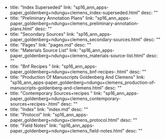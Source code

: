   - title: "Index Superseded"
    link: "sp16_ann_apps-paper_goldenberg+ndungu+clemens_index-superseded.html"
    desc: ""
  - title: "Preliminary Annotation Plans"
    link: "sp16_ann_apps-paper_goldenberg+ndungu+clemens_preliminary-annotation-plans.html"
    desc: ""
  - title: "Secondary Sources"
    link: "sp16_ann_apps-paper_goldenberg+ndungu+clemens_secondary-sources.html"
    desc: ""
  - title: "Pages"
    link: "pages.md"
    desc: ""
  - title: "Materials Source List"
    link: "sp16_ann_apps-paper_goldenberg+ndungu+clemens_materials-source-list.html"
    desc: ""
  - title: "Bnf Recipes "
    link: "sp16_ann_apps-paper_goldenberg+ndungu+clemens_bnf-recipes-.html"
    desc: ""
  - title: "Production Of Manuscripts Goldenberg And Clemens"
    link: "sp16_ann_apps-paper_goldenberg+ndungu+clemens_production-of-manuscripts-goldenberg-and-clemens.html"
    desc: ""
  - title: "Contemporary Sources+recipes "
    link: "sp16_ann_apps-paper_goldenberg+ndungu+clemens_contemporary-sources+recipes-.html"
    desc: ""
  - title: "Index"
    link: "index.md"
    desc: ""
  - title: "Protocol"
    link: "sp16_ann_apps-paper_goldenberg+ndungu+clemens_protocol.html"
    desc: ""
  - title: "Field Notes"
    link: "sp16_ann_apps-paper_goldenberg+ndungu+clemens_field-notes.html"
    desc: ""
